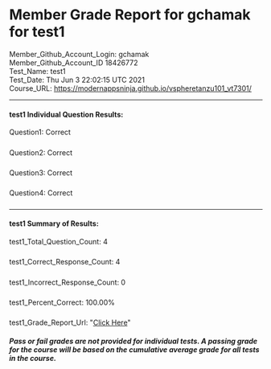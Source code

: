 # Member Grade Report for gchamak for test1  
   
Member_Github_Account_Login: gchamak  
Member_Github_Account_ID 18426772  
Test_Name: test1  
Test_Date: Thu Jun  3 22:02:15 UTC 2021  
Course_URL: https://modernappsninja.github.io/vspheretanzu101_vt7301/  
   
---  
#### test1 Individual Question Results:  
Question1: Correct  
#####  
Question2: Correct  
#####  
Question3: Correct  
#####  
Question4: Correct  
#####  
---  
#### test1 Summary of Results:  
test1_Total_Question_Count: 4  
#####  
test1_Correct_Response_Count: 4  
#####  
test1_Incorrect_Response_Count: 0  
#####  
test1_Percent_Correct: 100.00%  
#####  
test1_Grade_Report_Url: "[Click Here](https://github.com/modernappsninjas/gchamak/blob/main/static/userdata/courses/vspheretanzu101_vt7301/grade_report.pr436.test1.md)"
##### Pass or fail grades are not provided for individual tests. A passing grade for the course will be based on the cumulative average grade for all tests in the course.  
